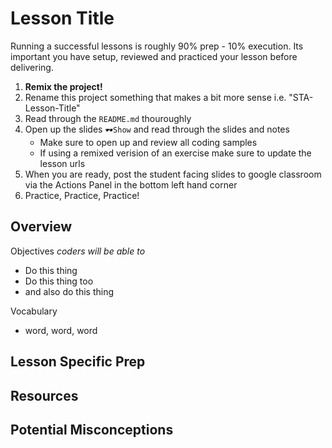 # Lesson Title

Running a successful lessons is roughly 90% prep - 10% execution. Its important you have setup, reviewed and practiced
your lesson before delivering.

1. **Remix the project!**
2. Rename this project something that makes a bit more sense i.e. "STA-Lesson-Title"
3. Read through the `README.md` thouroughly
4. Open up the slides `🕶️Show` and read through the slides and notes
    - Make sure to open up and review all coding samples
    - If using a remixed verision of an exercise make sure to update the lesson urls
5. When you are ready, post the student facing slides to google classroom
via the Actions Panel in the bottom left hand corner
6. Practice, Practice, Practice!

## Overview
Objectives *coders will be able to*
* Do this thing
* Do this thing too
* and also do this thing

Vocabulary
* word, word, word


## Lesson Specific Prep

## Resources

## Potential Misconceptions


